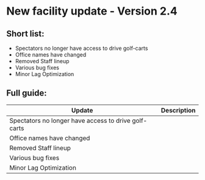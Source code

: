 # **New facility update - Version 2.4**

## Short list:

- Spectators no longer have access to drive golf-carts
- Office names have changed
- Removed Staff lineup
- Various bug fixes
- Minor Lag Optimization

## Full guide:

| Update        | Description   |
| ------------- | ------------- |
| Spectators no longer have access to drive golf-carts  |  |
| Office names have changed  |  |
| Removed Staff lineup |  |
| Various bug fixes |  | 
| Minor Lag Optimization |  |
